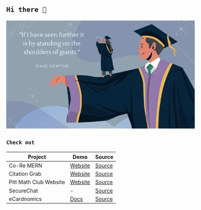 ## <code>Hi there 👋</code>

<!-- **zhixiangteoh/zhixiangteoh** is a ✨ _special_ ✨ repository because its `README.md` (this file) appears on your GitHub profile. -->

![Favorite quote / Life motto][favquote]

### <code>Check out</code>

| Project | Demo | Source |
|-|-|-|
|Co-Re MERN|[Website][core-url]|[Source][core-repo]|
|Citation Grab|[Website][citationgrab-url]|[Source][citationgrab-repo]|
|Pitt Math Club Website|[Website][pittmathclub-url]|[Source][pittmathclub-repo]
|SecureChat|-|[Source][securechat-repo]|
|eCardnomics|[Docs][ecardnomics-url]|[Source][ecardnomics-repo]|

<!-- Image links and URLs -->
[favquote]: https://raw.githubusercontent.com/zhixiangteoh/zhixiangteoh/master/favquote.png "My favorite quote!"

[ecardnomics-url]: https://ay2021s1-cs2113-t14-2.github.io/tp/ "eCardnomics docs"
[ecardnomics-repo]: https://github.com/AY2021S1-CS2113-T14-2/tp "eCardnomics source"

[securechat-ss]: https://raw.githubusercontent.com/zhixiangteoh/zhixiangteoh/master/secure-chat.png "SecureChat in action"
[securechat-repo]: https://github.com/zhixiangteoh/securechat

[pittmathclub-figma]: https://raw.githubusercontent.com/zhixiangteoh/zhixiangteoh/master/pittmath_figma.png "Figma prototype for Pitt Math Club website"
[pittmathclub-ss]: https://raw.githubusercontent.com/zhixiangteoh/zhixiangteoh/master/pittmath_website.png "Pitt Math Club home page"
[pittmathclub-url]: https://zhixiangteoh.github.io/pitt-math-club "Pitt Math Club website"
[pittmathclub-repo]: http://github.com/zhixiangteoh/pitt-math-club "Pitt Math Club source"

[citationgrab-ss]: https://raw.githubusercontent.com/zhixiangteoh/zhixiangteoh/master/citation-grab-page.png "Citation Grab demo"
[citationgrab-url]: https://zhixiangteoh.github.io/citation-grab "Citation Grab website"
[citationgrab-repo]: https://github.com/zhixiangteoh/citation-grab "Citation Grab source"

[core-logo]: https://raw.githubusercontent.com/zhixiangteoh/course-review-mern-frontend/master/src/components/logo.png "Co-Re logo" 
[core-url]: https://co-re.netlify.app "Co-Re website"
[core-repo]: https://github.com/zhixiangteoh/course-review-mern-frontend "Co-Re Client Side source"
